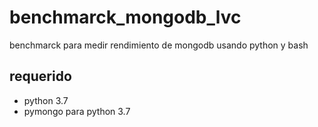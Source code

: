 # benchmarck_mongodb_lvc
benchmarck para medir rendimiento de mongodb usando python y bash

## requerido
- python 3.7
- pymongo para python 3.7

